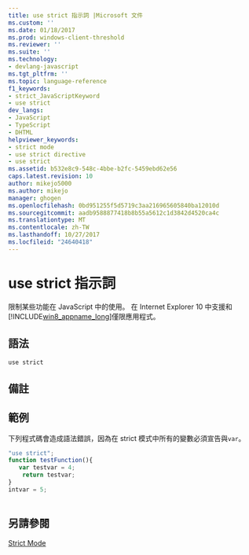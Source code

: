 ```yaml
---
title: use strict 指示詞 |Microsoft 文件
ms.custom: ''
ms.date: 01/18/2017
ms.prod: windows-client-threshold
ms.reviewer: ''
ms.suite: ''
ms.technology:
- devlang-javascript
ms.tgt_pltfrm: ''
ms.topic: language-reference
f1_keywords:
- strict_JavaScriptKeyword
- use strict
dev_langs:
- JavaScript
- TypeScript
- DHTML
helpviewer_keywords:
- strict mode
- use strict directive
- use strict
ms.assetid: b532e8c9-548c-4bbe-b2fc-5459ebd62e56
caps.latest.revision: 10
author: mikejo5000
ms.author: mikejo
manager: ghogen
ms.openlocfilehash: 0bd951255f5d5719c3aa216965605840ba12010d
ms.sourcegitcommit: aadb9588877418b8b55a5612c1d3842d4520ca4c
ms.translationtype: MT
ms.contentlocale: zh-TW
ms.lasthandoff: 10/27/2017
ms.locfileid: "24640418"
---
```

# <a name="use-strict-directive"></a>use strict 指示詞
限制某些功能在 JavaScript 中的使用。 在 Internet Explorer 10 中支援和[!INCLUDE[win8_appname_long](../../javascript/includes/win8-appname-long-md.md)]僅限應用程式。  
  
## <a name="syntax"></a>語法  
  
```JavaScript  
use strict  
```  
  
## <a name="remarks"></a>備註  
  
## <a name="example"></a>範例  
 下列程式碼會造成語法錯誤，因為在 strict 模式中所有的變數必須宣告與`var`。  
  
```JavaScript  
"use strict";  
function testFunction(){  
   var testvar = 4;  
    return testvar;  
}  
intvar = 5;  
  
```  
  
## <a name="see-also"></a>另請參閱  
 [Strict Mode](../../javascript/advanced/strict-mode-javascript.md)